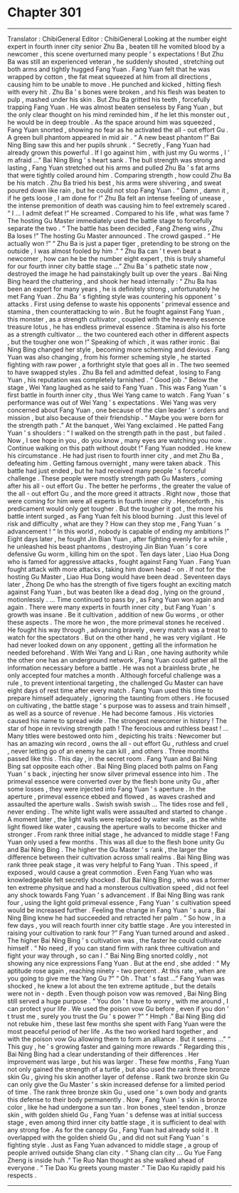 
# Chapter 301


---

Translator : ChibiGeneral Editor : ChibiGeneral
Looking at the number eight expert in fourth inner city senior Zhu Ba , beaten till he vomited blood by a newcomer , this scene overturned many people ’ s expectations !
But Zhu Ba was still an experienced veteran , he suddenly shouted , stretching out both arms and tightly hugged Fang Yuan .
Fang Yuan felt that he was wrapped by cotton , the fat meat squeezed at him from all directions , causing him to be unable to move .
He punched and kicked , hitting flesh with every hit . Zhu Ba ’ s bones were broken , and his flesh was beaten to pulp , mashed under his skin .
But Zhu Ba gritted his teeth , forcefully trapping Fang Yuan . He was almost beaten senseless by Fang Yuan , but the only clear thought on his mind reminded him , if he let this monster out , he would be in deep trouble .
As the space around him was squeezed , Fang Yuan snorted , showing no fear as he activated the all - out effort Gu .
A green bull phantom appeared in mid air .
“ A new beast phantom !” Bai Ning Bing saw this and her pupils shrunk .
“ Secretly , Fang Yuan had already grown this powerful . If I go against him , with just my Gu worms , I ’ m afraid …” Bai Ning Bing ’ s heart sank .
The bull strength was strong and lasting , Fang Yuan stretched out his arms and pulled Zhu Ba ’ s fat arms that were tightly coiled around him .
Comparing strength , how could Zhu Ba be his match .
Zhu Ba tried his best , his arms were shivering , and sweat poured down like rain , but he could not stop Fang Yuan .
“ Damn , damn it , if he gets loose , I am done for !” Zhu Ba felt an intense feeling of unease , the intense premonition of death was causing him to feel extremely scared .
“ I … I admit defeat !” He screamed .
Compared to his life , what was fame ?
The hosting Gu Master immediately used the battle stage to forcefully separate the two .
“ The battle has been decided , Fang Zheng wins , Zhu Ba loses !” The hosting Gu Master announced .
The crowd gasped .
“ He actually won !”
“ Zhu Ba is just a paper tiger , pretending to be strong on the outside , I was almost fooled by him .”
“ Zhu Ba can ’ t even beat a newcomer , how can he be the number eight expert , this is truly shameful for our fourth inner city battle stage …”
Zhu Ba ’ s pathetic state now , destroyed the image he had painstakingly built up over the years .
Bai Ning Bing heard the chattering , and shook her head internally : “ Zhu Ba has been an expert for many years , he is definitely strong , unfortunately he met Fang Yuan . Zhu Ba ’ s fighting style was countering his opponent ’ s attacks . First using defense to waste his opponents ’ primeval essence and stamina , then counterattacking to win . But he fought against Fang Yuan , this monster , as a strength cultivator , coupled with the heavenly essence treasure lotus , he has endless primeval essence . Stamina is also his forte as a strength cultivator … the two countered each other in different aspects , but the tougher one won !”
Speaking of which , it was rather ironic .
Bai Ning Bing changed her style , becoming more scheming and devious . Fang Yuan was also changing , from his former scheming style , he started fighting with raw power , a forthright style that goes all in .
The two seemed to have swapped styles .
Zhu Ba fell and admitted defeat , losing to Fang Yuan , his reputation was completely tarnished .
“ Good job .” Below the stage , Wei Yang laughed as he said to Fang Yuan .
This was Fang Yuan ’ s first battle in fourth inner city , thus Wei Yang came to watch .
Fang Yuan ’ s performance was out of Wei Yang ’ s expectations .
Wei Yang was very concerned about Fang Yuan , one because of the clan leader ’ s orders and mission , but also because of their friendship .
“ Maybe you were born for the strength path .” At the banquet , Wei Yang exclaimed .
He patted Fang Yuan ’ s shoulders : “ I walked on the strength path in the past , but failed . Now , I see hope in you , do you know , many eyes are watching you now . Continue walking on this path without doubt !”
Fang Yuan nodded .
He knew his circumstance .
He had just risen to fourth inner city , and met Zhu Ba , defeating him . Getting famous overnight , many were taken aback .
This battle had just ended , but he had received many people ’ s forceful challenge .
These people were mostly strength path Gu Masters , coming after his all - out effort Gu .
The better he performs , the greater the value of the all - out effort Gu , and the more greed it attracts . Right now , those that were coming for him were all experts in fourth inner city .
Henceforth , his predicament would only get tougher .
But the tougher it got , the more his battle intent surged , as Fang Yuan felt his blood burning .
Just this level of risk and difficulty , what are they ? How can they stop me , Fang Yuan ’ s advancement !
“ In this world , nobody is capable of ending my ambitions !”
Eight days later , he fought Jin Bian Yuan , after fighting evenly for a while , he unleashed his beast phantoms , destroying Jin Bian Yuan ’ s core defensive Gu worm , killing him on the spot .
Ten days later , Liao Hua Dong who is famed for aggressive attacks , fought against Fang Yuan . Fang Yuan fought attack with more attacks , taking him down head - on . If not for the hosting Gu Master , Liao Hua Dong would have been dead .
Seventeen days later , Zhong De who has the strength of five tigers fought an exciting match against Fang Yuan , but was beaten like a dead dog , lying on the ground , motionlessly .
…
Time continued to pass by , as Fang Yuan won again and again .
There were many experts in fourth inner city , but Fang Yuan ’ s growth was insane .
Be it cultivation , addition of new Gu worms , or other these aspects .
The more he won , the more primeval stones he received .
He fought his way through , advancing bravely , every match was a treat to watch for the spectators .
But on the other hand , he was very vigilant . He had never looked down on any opponent , getting all the information he needed beforehand . With Wei Yang and Li Ran , one having authority while the other one has an underground network , Fang Yuan could gather all the information necessary before a battle .
He was not a brainless brute , he only accepted four matches a month . Although forceful challenge was a rule , to prevent intentional targeting , the challenged Gu Master can have eight days of rest time after every match .
Fang Yuan used this time to prepare himself adequately , ignoring the taunting from others . He focused on cultivating , the battle stage ’ s purpose was to assess and train himself , as well as a source of revenue .
He had become famous .
His victories caused his name to spread wide .
The strongest newcomer in history !
The star of hope in reviving strength path !
The ferocious and ruthless beast !
…
Many titles were bestowed onto him , depicting his traits : Newcomer but has an amazing win record , owns the all - out effort Gu , ruthless and cruel , never letting go of an enemy he can kill , and others .
Three months passed like this .
This day , in the secret room .
Fang Yuan and Bai Ning Bing sat opposite each other .
Bai Ning Bing placed both palms on Fang Yuan ’ s back , injecting her snow silver primeval essence into him .
The primeval essence were converted over by the flesh bone unity Gu , after some losses , they were injected into Fang Yuan ’ s aperture .
In the aperture , primeval essence ebbed and flowed , as waves crashed and assaulted the aperture walls .
Swish swish swish …
The tides rose and fell , never ending .
The white light walls were assaulted and started to change .
A moment later , the light walls were replaced by water walls , as the white light flowed like water , causing the aperture walls to become thicker and stronger .
From rank three initial stage , he advanced to middle stage !
Fang Yuan only used a few months .
This was all due to the flesh bone unity Gu and Bai Ning Bing . The higher the Gu Master ’ s rank , the larger the difference between their cultivation across small realms . Bai Ning Bing was rank three peak stage , it was very helpful to Fang Yuan .
This speed , if exposed , would cause a great commotion . Even Fang Yuan who was knowledgeable felt secretly shocked .
But Bai Ning Bing , who was a former ten extreme physique and had a monsterous cultivation speed , did not feel any shock towards Fang Yuan ’ s advancement .
If Bai Ning Bing was rank four , using the light gold primeval essence , Fang Yuan ’ s cultivation speed would be increased further .
Feeling the change in Fang Yuan ’ s aura , Bai Ning Bing knew he had succeeded and retracted her palm .
“ So how , in a few days , you will reach fourth inner city battle stage . Are you interested in raising your cultivation to rank four ?” Fang Yuan turned around and asked .
The higher Bai Ning Bing ’ s cultivation was , the faster he could cultivate himself .
“ No need , if you can stand firm with rank three cultivation and fight your way through , so can I .” Bai Ning Bing snorted coldly , not showing any nice expressions Fang Yuan .
But at the end , she added : “ My aptitude rose again , reaching ninety - two percent . At this rate , when are you going to give me the Yang Gu ?”
“ Oh . That ’ s fast …” Fang Yuan was shocked , he knew a lot about the ten extreme aptitude , but the details were not in - depth .
Even though poison vow was removed , Bai Ning Bing still served a huge purpose .
“ You don ’ t have to worry , with me around , I can protect your life . We used the poison vow Gu before , even if you don ’ t trust me , surely you trust the Gu ’ s power ?”
“ Hmph .” Bai Ning Bing did not rebuke him , these last few months she spent with Fang Yuan were the most peaceful period of her life . As the two worked hard together , and with the poison vow Gu allowing them to form an alliance . But it seems …”
“ This guy , he ’ s growing faster and gaining more rewards .” Regarding this , Bai Ning Bing had a clear understanding of their differences .
Her improvement was large , but his was larger .
These few months , Fang Yuan not only gained the strength of a turtle , but also used the rank three bronze skin Gu , giving his skin another layer of defense .
Rank two bronze skin Gu can only give the Gu Master ’ s skin increased defense for a limited period of time .
The rank three bronze skin Gu , used one ’ s own body and grants this defense to their body permanently .
Now , Fang Yuan ’ s skin is bronze color , like he had undergone a sun tan .
Iron bones , steel tendon , bronze skin , with golden shield Gu , Fang Yuan ’ s defense was at initial success stage , even among third inner city battle stage , it is sufficient to deal with any strong foe .
As for the canopy Gu , Fang Yuan had already sold it . It overlapped with the golden shield Gu , and did not suit Fang Yuan ’ s fighting style .
Just as Fang Yuan advanced to middle stage , a group of people arrived outside Shang clan city .
“ Shang clan city … Gu Yue Fang Zheng is inside huh .” Tie Ruo Nan thought as she walked ahead of everyone .
“ Tie Dao Ku greets young master .” Tie Dao Ku rapidly paid his respects .

---

